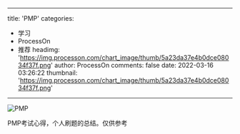 
---
title: 'PMP'
categories: 
 - 学习
 - ProcessOn
 - 推荐
headimg: 'https://img.processon.com/chart_image/thumb/5a23da37e4b0dce08034f37f.png'
author: ProcessOn
comments: false
date: 2022-03-16 03:26:22
thumbnail: 'https://img.processon.com/chart_image/thumb/5a23da37e4b0dce08034f37f.png'
---

<div>   
<img class="thumb" alt="PMP" src="https://img.processon.com/chart_image/thumb/5a23da37e4b0dce08034f37f.png" referrerpolicy="no-referrer">
<p>PMP考试心得，个人刷题的总结。仅供参考</p>  
</div>
            